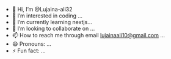 - 👋 Hi, I’m @Lujaina-ali32
- 👀 I’m interested in coding ...
- 🌱 I’m currently learning nextjs...
- 💞️ I’m looking to collaborate on ...
- 📫 How to reach me through email lujainaali10@gmail.com ...
- 😄 Pronouns: ...
- ⚡ Fun fact: ...

<!---
Lujaina-ali32/Lujaina-ali32 is a ✨ special ✨ repository because its `README.md` (this file) appears on your GitHub profile.
You can click the Preview link to take a look at your changes.
--->
